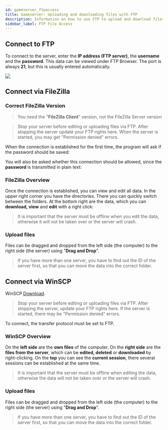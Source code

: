 ```yaml
---
id: gameserver_ftpaccess
title: Gameserver: Uploading and downloading files with FTP
description: Information on how to use FTP to upload and download files to your game server from ZAP-Hosting - ZAP-Hosting.com documentation
sidebar_label: FTP File Access
---
```


## Connect to FTP

To connect to the server, enter the **IP address (FTP server)**, the **username** and the **password**. This data can be viewed under FTP Browser. The port is always **21**, but this is usually entered automatically.

![](https://screensaver01.zap-hosting.com/index.php/s/5n9ATzFKPbebdiD/preview)

## Connect via FileZilla
### Correct FileZilla Version
> You need the "**FileZilla Client**" version, not the FileZilla Server version 

> Stop your server before editing or uploading files via FTP.
> After stopping the server update your FTP rights here.
> When the server is started, you may get "Permission denied" errors.

When the connection is established for the first time, the program will ask if the password should be saved:

You will also be asked whether this connection should be allowed, since the **password** is transmitted in plain text:

### FileZilla Overview

Once the connection is established, you can view and edit all data. In the upper right corner you have the directories. There you can quickly switch between the folders. At the bottom right are the data, which you can **download, view** and **edit** with a right click:

> It is important that the server must be offline when you edit the data, otherwise it will not be taken over or the server will crash.


### Upload files

Files can be dragged and dropped from the left side (the computer) to the right side (the server) using "**Drag and Drop**". 

> If you have more than one server, you have to find out the ID of the server first, so that you can move the data into the correct folder.

## Connect via WinSCP

WinSCP [Download](https://winscp.net/eng/index.php).

> Stop your server before editing or uploading files via FTP.
> After stopping the server, update your FTP rights here.
> If the server is started, there may be "Permission denied" errors.

To connect, the transfer protocol must be set to FTP.

### WinSCP Overview

On the **left side** are the **own files** of the computer. On the **right side** are the **files from the server**, which can be **edited, deleted** or **downloaded** by right-clicking. On the **top** you can see the **current session**, there several sessions can be established at the same time.

> It is important that the server must be offline when editing the data, otherwise the data will not be taken over or the server will crash.

### Upload files

Files can be dragged and dropped from the left side (the computer) to the right side (the server) using "**Drag and Drop**". 

> If you have more than one server, you have to find out the ID of the server first, so that you can move the data into the correct folder.
